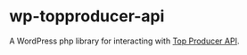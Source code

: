 # wp-topproducer-api
A WordPress php library for interacting with [Top Producer API](http://www.topproducer.com/campus/top-producer/setup/lead-providers/lts-integration-inquiry/).
